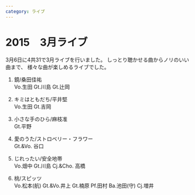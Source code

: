 ```yaml
---
category: ライブ
---
```

# 2015　3月ライブ

3月6日に4共31で3月ライブを行いました。
しっとり聴かせる曲からノリのいい曲まで、 様々な曲が楽しめるライブでした。

1. 鏡/桑田佳祐<br>
Vo.生田 Gt.川島 Gt.辻岡

2. キミはともだち/平井堅<br>
Vo.生田 Gt.吉岡

3. 小さな手のひら/麻枝准<br>
Gt.平野

4. 愛のうた/ストロベリー・フラワー<br>
Gt.&Vo. 谷口

5. じれったい/安全地帯<br>
Vo.畑中 Gt.川島 Cj.&Cho. 高橋

6. 桃/スピッツ<br>
Vo.松本(航) Gt.&Vo.井上 Gt.楠原 Pf.田村 Ba.池田(守) Cj.増井
